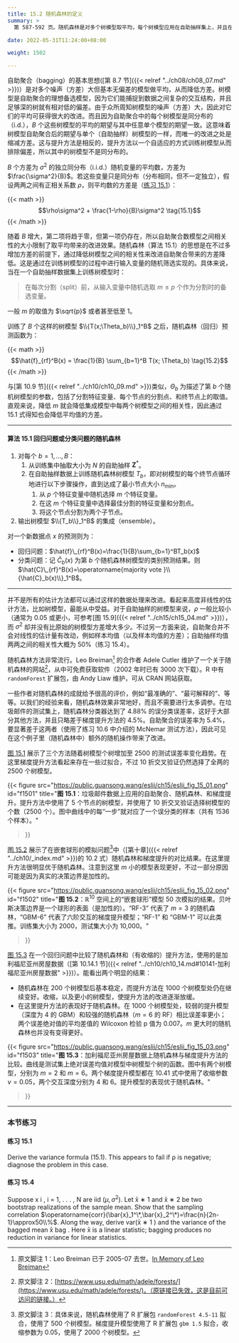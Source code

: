 ```yaml
---
title: 15.2 随机森林的定义
summary: >
  第 587-592 页。随机森林是对多个树模型取平均，每个树模型应用在自助抽样集上，并且在每个分割点计算中随机选取 $m$ 个特征变量。

date: 2022-05-31T11:24:00+08:00

weight: 1502

---
```


自助聚合（bagging）的基本思想([第 8.7 节]({{< relref "../ch08/ch08_07.md" >}})）是对多个噪声（方差）大但基本无偏差的模型做平均，从而降低方差。树模型是自助聚合的理想备选模型，因为它们能捕捉到数据之间复杂的交互结构，并且足够深的树就有相对低的偏差。由于众所周知树模型的噪声（方差）大，因此对它们的平均可获得很大的改进。而且因为自助聚合中的每个树模型是同分布的（i.d.），$B$ 个这些树模型的平均的期望与其中任意单个模型的期望一致。这意味着树模型自助聚合后的期望与单个（自助抽样）树模型的一样，而唯一的改进之处是缩减方差。这与提升方法是相反的，提升方法以一个自适应的方式训练树模型从而排除偏差，所以其中的树模型不是同分布的。

$B$ 个方差为 $\sigma^2$ 的独立同分布（i.i.d.）随机变量的平均数，方差为 $\frac{\sigma^2}{B}$。若这些变量只是同分布（分布相同，但不一定独立），假设两两之间有正相关系数 $\rho$，则平均数的方差是（[练习 15.1](#练习-151)）：

{{< math >}}
$$\rho\sigma^2 + \frac{1-\rho}{B}\sigma^2 \tag{15.1}$$
{{< /math >}}

随着 $B$ 增大，第二项将趋于零，但第一项仍存在，所以自助聚合数模型之间相关性的大小限制了取平均带来的改进效果。随机森林（算法 15.1）的思想是在不过多增加方差的前提下，通过降低树模型之间的相关性来改进自助聚合带来的方差降低。这是通过在训练树模型的过程中进行输入变量的随机筛选实现的。具体来说，当在一个自助抽样数据集上训练树模型时：

> 在每次分割（split）前，从输入变量中随机选取 $m\leq p$ 个作为分割时的备选变量。

一般 $m$ 的取值为 $\sqrt{p}$ 或者甚至低至 1。

训练了 $B$ 个这样的树模型 $\\{T(x;\Theta_b)\\}_1^B$ 之后，随机森林（回归）预测函数为：

{{< math >}}
$$\hat{f}_{rf}^B(x) = \frac{1}{B} \sum_{b=1}^B T(x; \Theta_b) \tag{15.2}$$
{{< /math >}}

与[第 10.9 节]({{< relref "../ch10/ch10_09.md" >}})类似，$\Theta_b$ 为描述了第 $b$ 个随机树模型的参数，包括了分割特征变量、每个节点的分割点、和终节点上的取值。直观来说，降低 $m$ 就会降低集成模型中每两个树模型之间的相关性，因此通过 15.1 式得知也会降低平均值的方差。

----------

#### 算法 15.1 回归问题或分类问题的随机森林

1. 对每个 $b = 1,\dots,B$：
   1. 从训练集中抽取大小为 $N$ 的自助抽样 $\mathbf{Z}^*$。
   2. 在自助抽样数据上训练随机森林树模型 $T_b$，即对树模型的每个终节点循环地进行以下步骤操作，直到达成了最小节点大小 $n_\text{min}$。
      1. 从 $p$ 个特征变量中随机选择 $m$ 个特征变量。
      2. 在这 $m$ 个特征变量中选择最佳分割的特征变量和分割点。
      3. 将这个节点分割为两个子节点。
2. 输出树模型 $\\{T_b\\}_1^B$ 的集成（ensemble）。

对一个新数据点 $x$ 的预测则为：
- 回归问题：$\hat{f}\_{rf}^B(x)=\frac{1}{B}\sum_{b=1}^BT_b(x)$
- 分类问题：记 $\hat{C}_b(x)$ 为第 $b$ 个随机森林树模型的类别预测结果。则 $\hat{C}\_{rf}^B(x)=\operatorname{majority vote }\\{\hat{C}_b(x)\\}_1^B$。

----------

并不是所有的估计方法都可以通过这样的数据处理来改进。看起来高度非线性的估计方法，比如树模型，最能从中受益。对于自助抽样的树模型来说，$\rho$ 一般比较小（通常为 0.05 或更小，可参考[图 15.9]({{< relref "../ch15/ch15_04.md" >}})），而 $\sigma^2$ 却并没有比原始的树模型方差增大多少。不过另一方面来说，自助聚合并不会对线性的估计量有改动，例如样本均值（以及样本均值的方差）；自助抽样均值两两之间的相关性大概为 50%（练习 15.4）。

随机森林方法非常流行。Leo Breiman[^1] 的合作者 Adele Cutler 维护了一个关于随机森林的网站[^2]，从中可免费获取软件（2002 年时已有 3000 次下载）。R 中有 `randomForest` 扩展包，由 Andy Liaw 维护，可从 CRAN 网站获取。

一些作者对随机森林的成就给予很高的评价，例如“最准确的”、“最可解释的”、等等。以我们的经验来看，随机森林效果非常地好，而且不需要进行太多调参。在垃圾邮件的测试集上，随机森林分类器达到了 4.88% 的误分类误差率，这好于大部分其他方法，并且只略差于梯度提升方法的 4.5%。自助聚合的误差率为 5.4%，要显著差于这两者（使用了练习 10.6 中介绍的 McNemar 测试方法），因此可见在这个例子里（随机森林中）额外的随机操作带来了改进。

[图 15.1](#figure-f1501) 展示了三个方法随着树模型个树增加至 2500 的测试误差率变化趋势。在这里梯度提升方法看起来存在一些过拟合，不过 10 折交叉验证仍然选择了全两的 2500 个树模型。

{{< figure
  src="https://public.guansong.wang/eslii/ch15/eslii_fig_15_01.png"
  id="f1501"
  title="**图 15.1**：垃圾邮件数据上应用的自助聚合、随机森林、和梯度提升。提升方法中使用了 5 个节点的树模型，并使用了 10 折交叉验证选择树模型的个数（2500 个）。图中曲线中的每“一步”就对应了一个误分类的样本（共有 1536 个样本）。"
>}}

[图 15.2](#figure-f1502) 展示了在嵌套球形的模拟问题[^3]中（[第十章]({{< relref "../ch10/_index.md" >}})的 10.2 式）随机森林和梯度提升的对比结果。在这里提升方法很明显优于随机森林。注意到这里 $m$ 小的模型表现更好，不过一部分原因可能是因为真实的决策边界是加性的。

{{< figure
  src="https://public.guansong.wang/eslii/ch15/eslii_fig_15_02.png"
  id="f1502"
  title="**图 15.2**：$\mathbb{R}^{10}$ 空间上的“嵌套球形”模型 50 次模拟的结果。贝叶斯决策边界是一个球形的表面（是加性的）。“RF-3” 代表了 $m=3$ 的随机森林，“GBM-6” 代表了六阶交互的梯度提升模型；“RF-1” 和 “GBM-1” 可以此类推。训练集大小为 2000，测试集大小为 10,000。"
>}}

[图 15.3](#figure-f1503) 在一个回归问题中比较了随机森林和（有收缩的）提升方法，使用的是加利福尼亚州房屋数据（[第 10.14.1 节]({{< relref "../ch10/ch10_14.md#10141-加利福尼亚州房屋数据" >}})）。能看出两个明显的结果：

- 随机森林在 200 个树模型后基本稳定，而提升方法在 1000 个树模型处仍在继续变好。收缩，以及更小的树模型，使提升方法的改进逐渐放缓。
- 在这里提升方法的表现好于随机森林。在 1000 个树模型处，较弱的提升模型（深度为 4 的 GBM）和较强的随机森林（$m=6$ 的 RF）相比误差率更小；两个误差绝对值的平均差值的 Wilcoxon 检验 p 值为 0.007。$m$ 更大时的随机森林也并没有变得更好。

{{< figure
  src="https://public.guansong.wang/eslii/ch15/eslii_fig_15_03.png"
  id="f1503"
  title="**图 15.3**：加利福尼亚州房屋数据上随机森林与梯度提升方法的比较。曲线是测试集上绝对误差均值对模型中树模型个树的函数。图中有两个树模型，分别为 $m=2$ 和 $m=6$。两个梯度提升模型都在 10.41 式中使用了收缩参数 $\nu=0.05$，两个交互深度分别为 4 和 6。提升模型的表现优于随机森林。"
>}}

----------

### 本节练习

#### 练习 15.1

Derive the variance formula (15.1). This appears to fail if ρ is
negative; diagnose the problem in this case.

#### 练习 15.4

Suppose x i , i = 1, . . . , N are iid $(\mu,\sigma^2)$. Let x̄ ∗ 1 and x̄ ∗ 2 be two
bootstrap realizations of the sample mean. Show that the sampling correlation
$\operatorname{corr}(\bar{x}_1^\*,\bar{x}_2^\*)=\frac{n}{2n-1}\approx50\\%$.
Along the way, derive var(x̄ ∗ 1 ) and
the variance of the bagged mean x̄ bag . Here x̄ is a linear statistic; bagging
produces no reduction in variance for linear statistics.


[^1]: 原文脚注 1：Leo Breiman 已于 2005-07 去世。[In Memory of Leo Breiman](https://statistics.berkeley.edu/about/memoriam/memory-leo-breiman)
[^2]: 原文脚注 2：[https://www.usu.edu/math/adele/forests/](https://www.usu.edu/math/adele/forests/)。（原链接已失效，这是目前可访问的链接。）
[^3]: 原文脚注 3：具体来说，随机森林使用了 R 扩展包 `randomForest 4.5-11` 拟合，使用了 500 个树模型。梯度提升模型使用了 R 扩展包 `gbm 1.5` 拟合，收缩参数为 0.05，使用了 2000 个树模型。